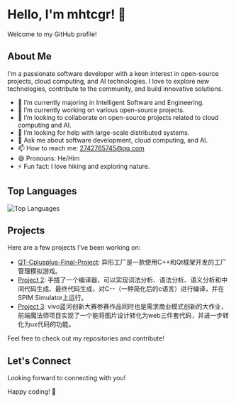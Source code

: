 # Hello, I'm mhtcgr! 👋

Welcome to my GitHub profile!

## About Me

I'm a passionate software developer with a keen interest in open-source projects, cloud computing, and AI technologies. I love to explore new technologies, contribute to the community, and build innovative solutions.

- 🌱 I’m currently majoring in Intelligent Software and Engineering.
- 🔭 I’m currently working on various open-source projects.
- 👯 I’m looking to collaborate on open-source projects related to cloud computing and AI.
- 🤔 I’m looking for help with large-scale distributed systems.
- 💬 Ask me about software development, cloud computing, and AI.
- 📫 How to reach me: [2742765745@qq.com](mailto:2742765745@qq.com)
- 😄 Pronouns: He/Him
- ⚡ Fun fact: I love hiking and exploring nature.

## Top Languages

![Top Languages](https://github-readme-stats.vercel.app/api/top-langs/?username=mhtcgr&layout=compact&theme=radical)

## Projects

Here are a few projects I've been working on:

- [QT-Cplusplus-Final-Project](https://github.com/mhtcgr/QT-Cplusplus-Final-Project): 异形工厂是一款使用C++和Qt框架开发的工厂管理模拟游戏。
- [Project 2](https://github.com/mhtcgr/ISE_homework): 手搓了一个编译器，可以实现词法分析、语法分析、语义分析和中间代码生成、最终代码生成，对C--（一种简化后的c语言）进行编译，并在 SPIM Simulator上运行。
- [Project 3](https://github.com/mhtcgr/project3): vivo蓝河创新大赛参赛作品同时也是需求商业模式创新的大作业，前端魔法师项目实现了一个能将图片设计转化为web三件套代码，并进一步转化为ux代码的功能。

Feel free to check out my repositories and contribute!

## Let's Connect

Looking forward to connecting with you!

Happy coding! 🚀
